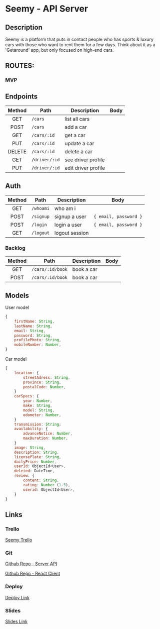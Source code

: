 # Seemy - API Server

## Description

Seemy is a platform that puts in contact people who has sports & luxury cars with those who want to rent them for a few days. Think about it as a 'Getaround' app, but only focused on high-end cars.

## ROUTES:

### MVP

## Endpoints

| Method | Path           | Description         | Body                            |
| :----: | -------------- | ------------------- | ------------------------------- |
|  GET   | `/cars`        | list all cars       |                                 |
|  POST  | `/cars`        | add a car           |                                 |
|  GET   | `/cars/:id`    | get a car           |                                 |
|  PUT   | `/cars/:id`    | update a car        |                                 |
| DELETE | `/cars/:id`    | delete a car        |                                 |
|  GET   | `/driver/:id`  | see driver profile  |                                 |
|  PUT   | `/driver/:id`  | edit driver profile |                                 |

## Auth

| Method | Path      | Description    | Body                     |
| :----: | --------- | -------------- | ------------------------ |
|  GET   | `/whoami` | who am i       |                          |
|  POST  | `/signup` | signup a user  | `{ email, password }`    |
|  POST  | `/login`  | login a user   | `{ email, password }`    |
|  GET   | `/logout` | logout session |                          |

### Backlog

| Method | Path              | Description          | Body                     |
| :----: | ----------------  | -------------------  | ------------------------ |
|  GET   | `/cars/:id/book`  | book a car           |                          |
|  POST  | `/cars/:id/book`  | book a car           |                          |


## Models

User model

```javascript
{
	firstName: String,
	lastName: String,
	email: String,
	password: String,
	profilePhoto: String,
	mobileNumber: Number,
}
```

Car model

```javascript
{
	location: {
		streetAdress: String,
		province: String,
		postalCode: Number,
	}
	carSpecs: {
		year: Number,
		make: String,
		model: String,
		odometer: Number,
	}
	transmission: String;
	availability: {
		advanceNotice: Number,
		maxDuration: Number,
	}
	image: String,
	description: String,
	licensePlate: String,
	dailyPrice: Number,
	userId: ObjectId<User>,
	deleted: DateTime,
	review: {
		content: String,
		rating: Number (1-5),
		userid: ObjectId<User>,
	}
}
```

## Links

### Trello

[Seemy Trello](https://trello.com/b/gNnluUYp/seemy-ironhack)

### Git

[Github Repo - Server API](https://github.com/Pablolo/seemy-express-server)

[Github Repo - React Client](https://github.com/Pablolo/seemy-react-client)

### Deploy

[Deploy Link](http://heroku.com/)

### Slides

[Slides Link](http://slides.com/)
